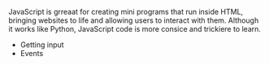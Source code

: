 JavaScript is grreaat for creating mini programs that run inside HTML, bringing websites to life and allowing users to interact with them. Although it works like Python, JavaScript code is more consice and trickiere to learn.

- Getting input
- Events

